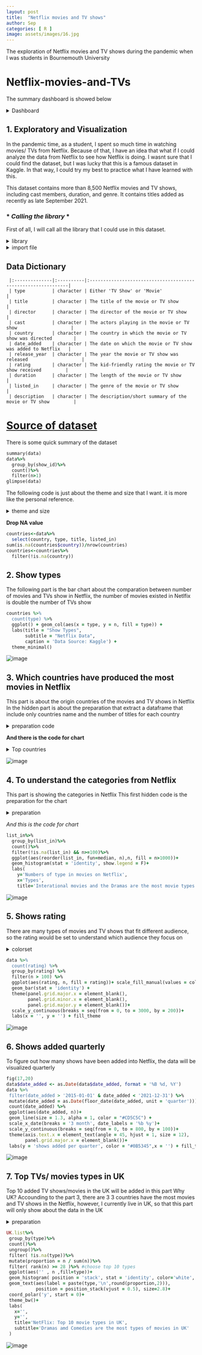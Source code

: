 ```yaml
---
layout: post
title:  "Netflix movies and TV shows"
author: Sep
categories: [ R ]
image: assets/images/16.jpg
---
```

The exploration of Netflix movies and TV shows during the pandemic when I was students in Bournemouth University
 
 # **Netflix-movies-and-TVs**

The summary dashboard is showed below 

<details><summary>Dashboard</summary>
<p>
 
 ![dashboard](https://user-images.githubusercontent.com/100246099/155524505-e6b69bac-1e98-4eda-a901-3517b921ce27.jpg)
 
</p>
</details>

## 1. Exploratory and Visualization 

In the pandemic time, as a student, I spent so much time in watching movies/ TVs from Netflix. Because of that, I have an idea that what if I could analyze the data from Netflix to see how Netflix is doing. I wasnt sure that I could find the dataset, but I was lucky that this is a famous dataset in Kaggle. In that way, I could try my best to practice what I have learned with this. 

This dataset contains more than 8,500 Netflix movies and TV shows, including cast members, duration, and genre. It contains titles added as recently as late September 2021. 

### * *Calling the library* * 
First of all, I will call all the library that I could use in this dataset. 

<details><summary>library</summary>
<p>

```ruby
library(ggplot2)
library(tidyverse)
library(lubridate) 
library(dplyr)
library(tibble)  
library(purrr)
library(tidyr)
library(forcats)
```
</p>
</details>

<details><summary>import file</summary>
<p>
     
```{r} 
data <- readr::read_csv('D:/Giang/studying/project/Netflix/Netflix movies and TVs/netflix_titles.csv')
head(data,5)
```
</p>
</details>

## Data Dictionary

     |:--------------|:----------|:--------------------------------------------------------------|
     | type          | character | Either 'TV Show' or 'Movie'                                   |
     | title         | character | The title of the movie or TV show                             |
     | director      | character | The director of the movie or TV show                          |
     | cast          | character | The actors playing in the movie or TV show                    |
     | country       | character | The country in which the movie or TV show was directed        |
     | date_added    | character | The date on which the movie or TV show was added to Netflix   |
     | release_year  | character | The year the movie or TV show was released                    |
     | rating        | character | The kid-friendly rating the movie or TV show received         |
     | duration      | character | The length of the movie or TV show                            |
     | listed_in     | character | The genre of the movie or TV show                             |
     | description   | character | The description/short summary of the movie or TV show         | 
  
#  [Source of dataset](https://www.kaggle.com/shivamb/netflix-shows)

There is some quick summary of the dataset

```ruby
summary(data)
data%>%
  group_by(show_id)%>%
  count()%>%
  filter(n>1)
glimpse(data)
```
The following code is just about the theme and size that I want. it is more like the personal reference. 

<details><summary>theme and size</summary>
<p>

```ruby
fill_theme <- theme(axis.text.x = element_text(size = 16, color = "#1B4F72"),
           axis.text.y = element_text(size = 16, color = "#34495E"),
           axis.title.x = element_text(size = 16),
           axis.title.y = element_text(size = 16,color = "#34495E"))+
  theme(legend.key.size = unit(x = 2, units = 'line'),
        legend.text = element_text(size = 14, color = "#1B4F72"),
        legend.title = element_text(size = 14, color = "#34495E"))
```
```ruby
fig <- function(width, heigth){
  options(repr.plot.width = width, repr.plot.height = heigth)}
```
</p>
</details>

**Drop NA value**
```ruby
countries<-data%>%
  select(country, type, title, listed_in)
sum(is.na(countries$country))/nrow(countries)
countries<-countries%>%
  filter(!is.na(country))
  ```
  
## 2. Show types
The following part is the bar chart about the comparation between number of movies and TVs show in Netflix, the number of movies existed in Netlfix is double the number of TVs show

```ruby
countries %>%
  count(type) %>%
  ggplot() + geom_col(aes(x = type, y = n, fill = type)) +
  labs(title = "Show Types",
       subtitle = "Netflix Data",
       caption = 'Data Source: Kaggle') +
  theme_minimal()
```
![image](https://user-images.githubusercontent.com/100246099/155381141-3bfc234e-8ec7-4cc9-bb69-83c7b4637b8e.png)

## 3. Which countries have produced the most movies in Netflix
This part is about the origin countries of the movies and TV shows in Netflix
In the hidden part is about the preparation that extract a dataframe that include only countries name and the number of titles for each country 

<details><summary>preparation code</summary>
<p>

 ```ruby
### number title of each country
max(str_count(countries$country, ','))
#max = 11 ',' => maximum = 12 countries

### split the combined countries into single one
ctr<-countries%>%
  separate(country, into = c('a','b','c','d','e','f','g','h','i','j','k','l')
           ,", ", convert = TRUE)

ctr<-ctr[,1:12]

ctr_list<-ctr%>%
  unlist()

ctr_tibble<-tibble(country_name=ctr_list)
#Which country has the most movies
ctr<-ctr_tibble%>%
  group_by(country_name)%>%
  count()%>%
  filter(!is.na(country_name))
```
</p>
</details>

**And there is the code for chart**

<details><summary>Top countries</summary>
<p>
 
 ```ruby
fig(6,20)
ctr%>%
  filter(n>100 && country_name != '')%>%
  ggplot(aes(reorder(country_name, FUN=median, n),n, fill= n>800)) +
  geom_bar(stat='identity', show.legend = F) +
  labs(
    y="Numbers of movies on Netflix",
    x= "Country name",
    title="The outstanding number of movies in US and India") +coord_flip() +fill_theme
 ```
 </p>
</details>

![image](https://user-images.githubusercontent.com/100246099/155432345-8df9bd05-1cf2-43d6-9cd5-22697aa9efcb.png)

## 4. To understand the categories from Netflix 
This part is showing the categories in Netflix 
This first hidden code is the preparation for the chart

<details><summary>preparation</summary>
<p>
 
```ruby
ctr<-ctr[-1,-2]
max(str_count(countries$listed_in, ','))

List_in<-countries%>%
  select(listed_in)%>%
  separate(listed_in, into = c('a','b','c'),", ", convert = TRUE)

List_in<-List_in%>%unlist()

list_in<-tibble(
  list_in=List_in
)
```
</p>
</details>
 
 *And this is the code for chart* 
 
```ruby
list_in%>%
  group_by(list_in)%>%
  count()%>%
  filter(!is.na(list_in) && n>=100)%>%
  ggplot(aes(reorder(list_in, fun=median, n),n, fill = n>1000))+ 
  geom_histogram(stat = 'identity', show.legend = F)+
  labs(
    y='Numbers of type in movies on Netflix',
    x='Types',
    title='Interational movies and the Dramas are the most movie types on Netflix') + coord_flip() + fill_theme
```
 
 ![image](https://user-images.githubusercontent.com/100246099/155439451-d393c311-6cb5-46db-a09c-43c03008e93e.png)

 
## 5. Shows rating

 There are many types of movies and TV shows that fit different audience, so the rating would be set to understand which audience they focus on 
 
 <details><summary>colorset</summary>
<p>
 
```ruby
 colorset = c("#105738","#407442","#6e914c","#a1ad57",
              "#dac767","#ca9b43","#b77028","#a04417","#850b10")
```
 </p>
</details>
 
```ruby
data %>%
  count(rating) %>%
  group_by(rating) %>%
  filter(n > 100) %>%
  ggplot(aes(rating, n, fill = rating))+ scale_fill_manual(values = colorset)+
  geom_bar(stat = 'identity') +
  theme(panel.grid.major.x = element_blank(),
        panel.grid.minor.x = element_blank(),
        panel.grid.major.y = element_blank())+
  scale_y_continuous(breaks = seq(from = 0, to = 3000, by = 200))+
  labs(x = '', y = '') + fill_theme
```
![image](https://user-images.githubusercontent.com/100246099/155435456-f32023b4-b8e0-45a0-90df-340bdcf00f47.png)

## 6.  Shows added quarterly
 To figure out how many shows have been added into Netflix, the data will be visualized quarterly

 ```ruby
 fig(17,20)
data$date_added <- as.Date(data$date_added, format = '%B %d, %Y') 
data %>%
  filter(date_added > '2015-01-01' & date_added < '2021-12-31') %>%
  mutate(date_added = as.Date(floor_date(date_added, unit = 'quarter'))) %>%
  count(date_added) %>%
  ggplot(aes(date_added, n))+
  geom_line(size = 1.3, alpha = 1, color = "#CD5C5C") +
  scale_x_date(breaks = '3 month', date_labels = '%b %y')+
  scale_y_continuous(breaks = seq(from = 0, to = 800, by = 100))+
  theme(axis.text.x = element_text(angle = 45, hjust = 1, size = 12),
        panel.grid.major.x = element_blank())+
  labs(y = 'shows added per quarter', color = "#0B5345",x = '') + fill_theme
```
 ![image](https://user-images.githubusercontent.com/100246099/155441251-00cfc1a1-f51c-46ac-ae18-2a3cd7961eff.png)

 
## 7. Top TVs/ movies types in UK
Top 10 added TV shows/movies in the UK will be added in this part
 Why UK? Accounding to the part 3, there are 3 3 countries have the most movies and TV shows in the Netflix, however, I currently live in UK, so that this part will only show about the data in the UK 
 
 <details><summary>preparation</summary>
<p>
 
 ```ruby
list_in<-list_in%>%
  group_by(list_in)%>%
  filter(!is.na(list_in))%>%
  count()

list_in<-list_in[,-2]

UK.movie<-countries[str_which(countries$country, 'United Kingdom'), ]
max(str_count(UK.movie$listed_in, ','))

UK.movie<-UK.movie%>%
  separate(
    listed_in, into= c('type1', 'type2', 'type3'), ', ', convert = T)


UK.list<-UK.movie%>%
  select(type1, type2, type3)%>%
  unlist()

UK.list<-tibble(
  type = UK.list,
)
```
 </p>
</details>
 
 ```ruby
UK.list%>%
  group_by(type)%>%
  count()%>%
  ungroup()%>%
  filter( !is.na(type))%>%
  mutate(proportion = n / sum(n))%>%
  filter( rank(n) >= 28 )%>% #choose top 10 types
  ggplot(aes('' , n ,fill=type))+
  geom_histogram( position = 'stack', stat = 'identity', color='white', show.legend = F)+
  geom_text(aes(label = paste(type,'\n',round(proportion,2))), 
            position = position_stack(vjust = 0.5), size=2.8)+
  coord_polar('y', start = 0)+
  theme_bw()+
  labs(
    x='',
    y='',
    title='NetFlix: Top 10 movie types in UK',
    subtitle='Dramas amd Comedies are the most types of movies in UK'
  )
```
![image](https://user-images.githubusercontent.com/100246099/155441890-3c4b4964-bc9e-418b-98a8-121fa2404b93.png)
 
 
